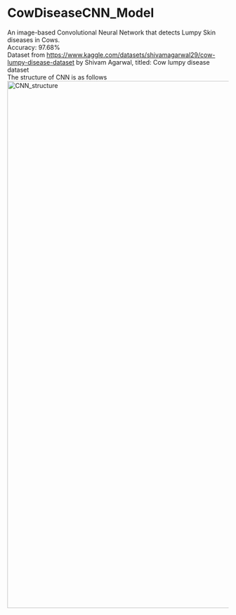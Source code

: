 # CowDiseaseCNN_Model
An image-based Convolutional Neural Network that detects Lumpy Skin diseases in Cows.
<br> Accuracy: 97.68%
<br>Dataset from https://www.kaggle.com/datasets/shivamagarwal29/cow-lumpy-disease-dataset by Shivam Agarwal, titled: Cow lumpy disease dataset
<br> The structure of CNN is as follows
<img width="900" height="1200" alt="CNN_structure" src="https://github.com/user-attachments/assets/f7389627-d1b3-4b90-b878-c30c159b43c7" />
